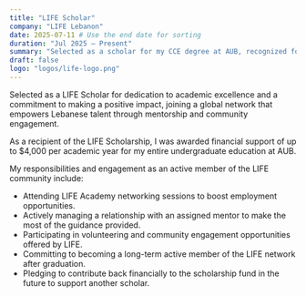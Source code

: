 ```yaml
---
title: "LIFE Scholar"
company: "LIFE Lebanon"
date: 2025-07-11 # Use the end date for sorting
duration: "Jul 2025 — Present"
summary: "Selected as a scholar for my CCE degree at AUB, recognized for dedication to academic excellence and alignment with LIFE's mission and values."
draft: false
logo: "logos/life-logo.png"
---
```


Selected as a LIFE Scholar for dedication to academic excellence and a commitment to making a positive impact, joining a global network that empowers Lebanese talent through mentorship and community engagement.

As a recipient of the LIFE Scholarship, I was awarded financial support of up to $4,000 per academic year for my entire undergraduate education at AUB.

My responsibilities and engagement as an active member of the LIFE community include:

* Attending LIFE Academy networking sessions to boost employment opportunities.
* Actively managing a relationship with an assigned mentor to make the most of the guidance provided.
* Participating in volunteering and community engagement opportunities offered by LIFE.
* Committing to becoming a long-term active member of the LIFE network after graduation.
* Pledging to contribute back financially to the scholarship fund in the future to support another scholar.
